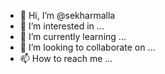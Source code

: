 - 👋 Hi, I’m @sekharmalla
- 👀 I’m interested in ...
- 🌱 I’m currently learning ...
- 💞️ I’m looking to collaborate on ...
- 📫 How to reach me ...

<!---
sekharmalla/sekharmalla is a ✨ special ✨ repository because its `README.md` (this file) appears on your GitHub profile.
You can click the Preview link to take a look at your changes.
--->
